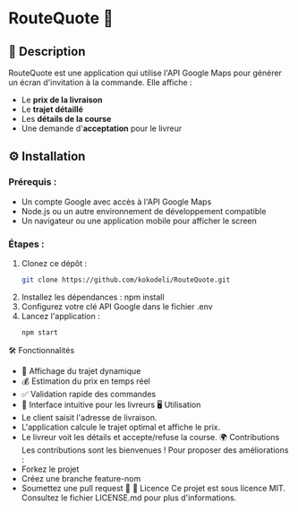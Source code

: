 # RouteQuote 🚀

## 📌 Description
RouteQuote est une application qui utilise l'API Google Maps pour générer un écran d'invitation à la commande. Elle affiche :
- Le **prix de la livraison**
- Le **trajet détaillé**
- Les **détails de la course**
- Une demande d'**acceptation** pour le livreur

## ⚙️ Installation
### Prérequis :
- Un compte Google avec accès à l'API Google Maps
- Node.js ou un autre environnement de développement compatible
- Un navigateur ou une application mobile pour afficher le screen

### Étapes :
1. Clonez ce dépôt :
   ```bash
   git clone https://github.com/kokodeli/RouteQuote.git
2. Installez les dépendances :
npm install
3. Configurez votre clé API Google dans le fichier .env
4. Lancez l'application :
   ```bash
   npm start

🛠️ Fonctionnalités
- 📍 Affichage du trajet dynamique
- 💰 Estimation du prix en temps réel
- ✅ Validation rapide des commandes
- 🚚 Interface intuitive pour les livreurs
🖥️ Utilisation
- Le client saisit l'adresse de livraison.
- L'application calcule le trajet optimal et affiche le prix.
- Le livreur voit les détails et accepte/refuse la course.
🌍 Contributions
Les contributions sont les bienvenues ! Pour proposer des améliorations :
- Forkez le projet
- Créez une branche feature-nom
- Soumettez une pull request 🚀
📝 Licence
Ce projet est sous licence MIT. Consultez le fichier LICENSE.md pour plus d'informations.
